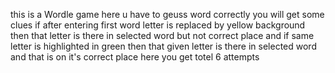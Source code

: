 this is a Wordle game here u have to geuss word correctly
you will get some clues
if after entering first word letter is replaced by yellow background then that letter is there in selected word but not correct place and if same letter is highlighted in green then that given letter is there in selected word and that is on it's correct place
here you get totel 6 attempts
